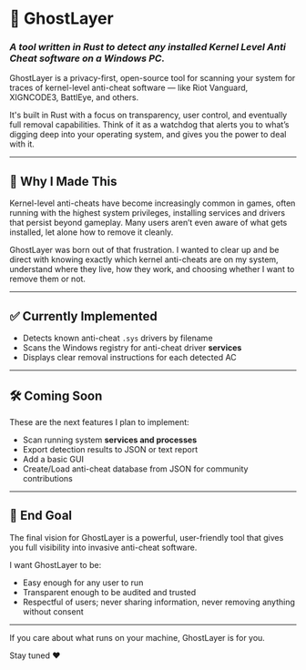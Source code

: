 # 👻 GhostLayer
### _A tool written in Rust to detect any installed Kernel Level Anti Cheat software on a Windows PC._

GhostLayer is a privacy-first, open-source tool for scanning your system for traces of kernel-level anti-cheat software — like Riot Vanguard, XIGNCODE3, BattlEye, and others.

It's built in Rust with a focus on transparency, user control, and eventually full removal capabilities. Think of it as a watchdog that alerts you to what’s digging deep into your operating system, and gives you the power to deal with it.

---

## 🧠 Why I Made This

Kernel-level anti-cheats have become increasingly common in games, often running with the highest system privileges, installing services and drivers that persist beyond gameplay. Many users aren’t even aware of what gets installed, let alone how to remove it cleanly.

GhostLayer was born out of that frustration. I wanted to clear up and be direct with knowing exactly which kernel anti-cheats are on my system, understand where they live, how they work, and choosing whether I want to remove them or not.

---

## ✅ Currently Implemented

- Detects known anti-cheat `.sys` drivers by filename
- Scans the Windows registry for anti-cheat driver **services**
- Displays clear removal instructions for each detected AC

---

## 🛠️ Coming Soon

These are the next features I plan to implement:

- Scan running system **services and processes**
- Export detection results to JSON or text report
- Add a basic GUI
- Create/Load anti-cheat database from JSON for community contributions

---

## 🎯 End Goal

The final vision for GhostLayer is a powerful, user-friendly tool that gives you full visibility into invasive anti-cheat software.

I want GhostLayer to be:
- Easy enough for any user to run
- Transparent enough to be audited and trusted
- Respectful of users; never sharing information, never removing anything without consent

---

If you care about what runs on your machine, GhostLayer is for you.

Stay tuned ♥
